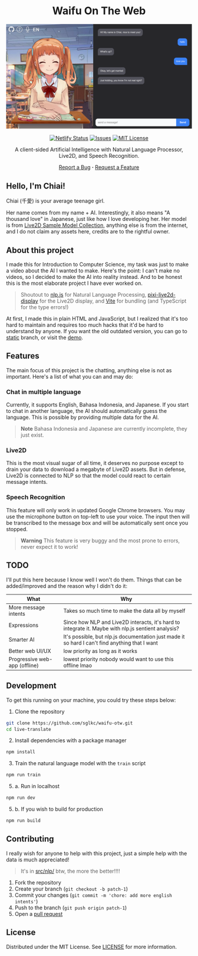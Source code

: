 <div align="center">
  <h1>Waifu On The Web</h1>
  <img src="public/assets/thumbnail.png?raw=true" alt="thumbnail">

  [![Netlify Status](https://api.netlify.com/api/v1/badges/dee7e35d-e19a-459d-8f09-dab97e2cfb00/deploy-status)](https://waifu.dakishi.me)
  [![Issues](https://img.shields.io/github/issues/sglkc/waifu-otw.svg)](https://github.com/sglkc/waifu-otw/issues)
  [![MIT License](https://img.shields.io/github/license/sglkc/waifu-otw.svg)](LICENSE)

  A client-sided Artificial Intelligence with Natural Language Processor, Live2D, and Speech Recognition.

  <a href="https://github.com/sglkc/waifu-otw/issues">Report a Bug</a>
  <strong>·</strong>
  <a href="https://github.com/sglkc/waifu-otw/issues">Request a Feature</a>
</div>

## Hello, I'm Chiai!

Chiai (千愛) is your average teenage girl.

Her name comes from my name + AI. Interestingly, it also means "A thousand love" in Japanese, just like how I love developing her.
Her model is from [Live2D Sample Model Collection](https://www.live2d.com/en/download/sample-data/), anything else is from the internet,
and I do not claim any assets here, credits are to the rightful owner.

## About this project

I made this for Introduction to Computer Science, my task was just to make a video about the AI I wanted to make.
Here's the point: I can't make no videos, so I decided to make the AI into reality instead. And to be honest this is the most elaborate project I have ever worked on.

> Shoutout to [nlp.js](https://github.com/axa-group/nlp.js/) for Natural Language Processing, [pixi-live2d-display](https://github.com/guansss/pixi-live2d-display)
> for the Live2D display, and [Vite](https://vitejs.dev/) for bundling (and TypeScript for the type errors!)

At first, I made this in plain HTML and JavaScript, but I realized that it's too hard to maintain and requires too much hacks that it'd be hard to understand by anyone.
If you want the old outdated version, you can go to [static](https://github.com/sglkc/waifu-otw/tree/static) branch, or visit the [demo](https://sglkc.github.io/waifu-otw).

## Features

The main focus of this project is the chatting, anything else is not as important. Here's a list of what you can and may do:

### Chat in multiple language

Currently, it supports English, Bahasa Indonesia, and Japanese. If you start to chat in another language, the AI should automatically guess the language.
This is possible by providing multiple data for the AI.

> **Note**
> Bahasa Indonesia and Japanese are currently incomplete, they just exist.

### Live2D

This is the most visual sugar of all time, it deserves no purpose except to drain your data to download a megabyte of Live2D assets.
But in defense, Live2D is connected to NLP so that the model could react to certain message intents.

### Speech Recognition

This feature will only work in updated Google Chrome browsers. You may use the microphone button on top-left to use your voice.
The input then will be transcribed to the message box and will be automatically sent once you stopped.

> **Warning**
> This feature is very buggy and the most prone to errors, never expect it to work!

## TODO

I'll put this here because I know well I won't do them. Things that can be added/improved and the reason why I didn't do it:

| What                          | Why                                                                                                  |
|-------------------------------|------------------------------------------------------------------------------------------------------|
| More message intents          | Takes so much time to make the data all by myself                                                    |
| Expressions                   | Since how NLP and Live2D interacts, it's hard to integrate it. Maybe with nlp.js sentient analysis?  |
| Smarter AI                    | It's possible, but nlp.js documentation just made it so hard I can't find anything that I want       |
| Better web UI/UX              | low priority as long as it works                                                                     |
| Progressive web-app (offline) | lowest priority nobody would want to use this offline lmao                                           |

## Development

To get this running on your machine, you could try these steps below:

1. Clone the repository
  ```sh
  git clone https://github.com/sglkc/waifu-otw.git
  cd live-translate
  ```
2. Install dependencies with a package manager
  ```sh
  npm install
  ```
3. Train the natural language model with the `train` script
  ```sh
  npm run train
  ```
5. a. Run in localhost
  ```sh
  npm run dev
  ```
5. b. If you wish to build for production
  ```sh
  npm run build
  ```

## Contributing

I really wish for anyone to help with this project, just a simple help with the data is much appreciated!

> It's in [src/nlp/](src/nlp/) btw, the more the better!!!!

1. Fork the repository
2. Create your branch (`git checkout -b patch-1`)
3. Commit your changes (`git commit -m 'chore: add more english intents'`)
4. Push to the branch (`git push origin patch-1`)
5. Open a [pull request](https://github.com/sglkc/waifu-otw/pulls)

## License

Distributed under the MIT License. See [LICENSE](LICENSE) for more information.
